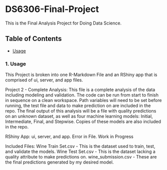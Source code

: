 # DS6306-Final-Project

This is the Final Analysis Project for Doing Data Science.

## Table of Contents
- [Usage](#usage)

### 1. Usage
This Project is broken into one R-Markdown File and an RShiny app that is comprised of ui, server, and app files.

Project 2 - Complete Analysis: This file is a complete analysis of the data including modeling and validation. The code can be run from start to finish in sequence on a clean workspace. Path variables will need to be set before running, the test file and data to make prediction on are included in the repo. The final output of this analysis will be a file with quality predictions on an unknown dataset, as well as four machine learning models: Initial, Intermediate, Final, and Stepwise. Copies of these models are also included in the repo.

RShiny App: ui, server, and app. Error in File. Work in Progress

Included Files: 
  Wine Train Set.csv - This is the dataset used to train, test, and validate the models.
  Wine Test Set.csv - This is the dataset lacking a quality attribute to make predictions on.
  wine_submission.csv - These are the final predictions generated by my desired model.
